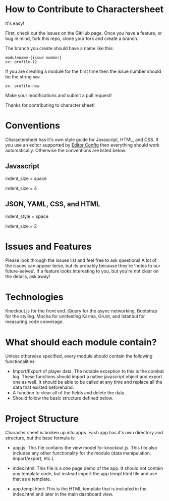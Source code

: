 How to Contribute to Charactersheet
===================================

It's easy!

First, check out the issues on the GitHub page. Once you have a feature, or bug in mind, fork this repo, clone your fork and create a branch.

The branch you create should have a name like this:
	
	modulename-{issue number}
	ex: profile-12

If you are creating a module for the first time then the issue number should be the string `new`.

	ex. profile-new

Make your modifications and submit a pull request! 

Thanks for contributing to character sheet!

Conventions
===========

Charactersheet has it's own style guide for Javascript, HTML, and CSS. If you
use an editor supported by [Editor Config][ec] then everything should work
automatically. Otherwise the conventions are listed below.

Javascript
----------
indent_size = space

indent_size = 4

JSON, YAML, CSS, and HTML
------------------------------
indent_style = space

indent_size = 2

[ec]: http://editorconfig.org


Issues and Features
===================

Please look through the issues list and feel free to ask questions! A lot of the issues can appear terse, but its probably because they're 'notes to our future-selves'. If a feature looks interesting to you, but you're not clear on the details, ask away!

Technologies
============

Knockout.js for the front end.
jQuery for the async networking.
Bootstrap for the styling.
Mocha for unittesting
Karma, Grunt, and Istanbul for measuring code converage.

What should each module contain?
================================

Unless otherwise specified, every module should contain the following functionalities:

- Import/Export of player data. The notable exception to this is the combat log. These functions should import a native javascript object and export one as well. It should be able to be called at any time and replace all the data that existed beforehand.
- A function to clear all of the fields and delete the data.  
- Should follow the basic structure defined below.

Project Structure
=================

Character sheet is broken up into apps. Each app has it's own directory and structure, but the base formula is:

- app.js: This file contains the view model for knockout.js. This file also includes any other functionality for the module (data manipulation, import/export, etc.).

- index.html: This file is a one page demo of the app. It should not contain any template code, but instead import the app.templ.html file and use that as a template.

- app.templ.html: This is the HTML template that is included in the index.html and later in the main dashboard view.

